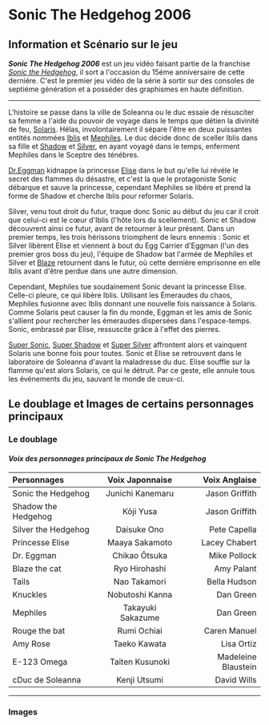 # Sonic The Hedgehog 2006
## Information et Scénario sur le jeu
***Sonic The Hedgehog 2006*** est un jeu vidéo faisant partie de la franchise *[Sonic the Hedgehog](https://fr.wikipedia.org/wiki/Sonic_the_Hedgehog)*, il sort a l'occasion du 15éme anniversaire de cette derniére. C'est le premier jeu vidéo de la série à sortir sur des consoles de septiéme génération et a posséder des graphismes en haute définition.
***
L'histoire se passe dans la ville de Soleanna ou le duc essaie de résusciter sa femme a l'aide du pouvoir de voyage dans le temps que détien la divinité de feu, [Solaris](https://sonic.fandom.com/wiki/Solaris). Hélas, involontairement il sépare l'être en deux puissantes entités nommées [Iblis](https://sonic.fandom.com/wiki/Iblis) et [Mephiles](https://sonic.fandom.com/wiki/Mephiles_the_Dark). Le duc décide donc de sceller Iblis dans sa fille et [Shadow](https://fr.wikipedia.org/wiki/Shadow_(Sonic)) et [Silver](https://fr.wikipedia.org/wiki/Silver_(Sonic)), en ayant voyagé dans le temps, enferment Mephiles dans le Sceptre des ténébres.

[Dr.Eggman](https://fr.wikipedia.org/wiki/Eggman) kidnappe la princesse [Elise](https://sonic.fandom.com/fr/wiki/Elise) dans le but qu'elle lui révéle le secret des flammes du désastre, et c'est la que le protagoniste Sonic débarque et sauve la princesse, cependant Mephiles se libére et prend la forme de Shadow et cherche Iblis pour reformer Solaris.

Silver, venu tout droit du futur, traque donc Sonic au début du jeu car il croit que celui-ci est le cœur d'Iblis (l'hôte lors du scellement). Sonic et Shadow découvrent ainsi ce futur, avant de retourner à leur présent. Dans un premier temps, les trois hérissons triomphent de leurs ennemis : Sonic et Silver libèrent Elise et viennent à bout du Egg Carrier d'Eggman (l'un des premier gros boss du jeu), l'équipe de Shadow bat l'armée de Mephiles et Silver et [Blaze](https://sonic.fandom.com/fr/wiki/Blaze_the_Cat) retournent dans le futur, où cette dernière emprisonne en elle Iblis avant d'être perdue dans une autre dimension.

Cependant, Mephiles tue soudainement Sonic devant la princesse Elise. Celle-ci pleure, ce qui libère Iblis. Utilisant les Émeraudes du chaos, Mephiles fusionne avec Iblis donnant une nouvelle fois naissance à Solaris. Comme Solaris peut causer la fin du monde, Eggman et les amis de Sonic s'allient pour rechercher les émeraudes dispersées dans l'espace-temps. Sonic, embrassé par Elise, ressuscite grâce à l'effet des pierres.

[Super Sonic](https://sonic.fandom.com/fr/wiki/Super_Sonic), [Super Shadow](https://sonic.fandom.com/fr/wiki/Super_Shadow) et [Super Silver](https://sonic.fandom.com/fr/wiki/Super_Silver) affrontent alors et vainquent Solaris une bonne fois pour toutes. Sonic et Elise se retrouvent dans le laboratoire de Soleanna d'avant la maladresse du duc. Elise souffle sur la flamme qu'est alors Solaris, ce qui le détruit. Par ce geste, elle annule tous les événements du jeu, sauvant le monde de ceux-ci.

## Le doublage et Images de certains personnages principaux
### Le doublage

#### *Voix des personnages principaux de Sonic The Hedgehog*

| Personnages         | Voix Japonnaise   | Voix Anglaise       |
|:--------------------|:-----------------:|--------------------:|
| Sonic the Hedgehog  | Junichi Kanemaru  | Jason Griffith      |
| Shadow the Hedgehog | Kōji Yusa         | Jason Griffith      |
| Silver the Hedgehog | Daisuke Ono       | Pete Capella        |
| Princesse Elise     | Maaya Sakamoto    | Lacey Chabert       |
| Dr. Eggman          | Chikao Ōtsuka     | Mike Pollock        |
| Blaze the cat       | Ryo Hirohashi     | Amy Palant          |
| Tails               | Nao Takamori      | Bella Hudson        |
| Knuckles            | Nobutoshi Kanna   | Dan Green           |
| Mephiles            | Takayuki Sakazume | Dan Green           |
| Rouge the bat       | Rumi Ochiai       | Caren Manuel        |
| Amy Rose            | Taeko Kawata      | Lisa Ortiz          |
| E-123 Omega         | Taiten Kusunoki   | Madeleine Blaustein |
| cDuc de Soleanna    | Kenji Utsumi      | David Wills         |

***
### Images

